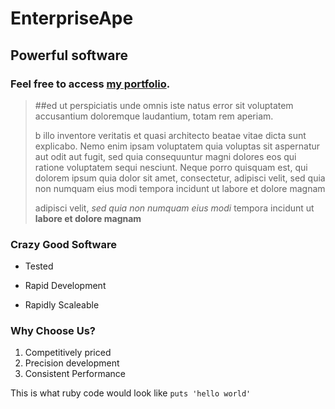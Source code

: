 EnterpriseApe
=============

Powerful software
------------------

### Feel free to access [my portfolio](https://github.com/ChazGreen).

> ##ed ut perspiciatis unde omnis iste natus error sit voluptatem accusantium doloremque laudantium, totam rem aperiam.
>
>
>b illo inventore veritatis et quasi architecto beatae vitae dicta sunt explicabo. Nemo enim ipsam voluptatem quia voluptas sit aspernatur aut odit aut fugit, sed quia consequuntur magni dolores eos qui ratione voluptatem sequi nesciunt. Neque porro quisquam est, qui dolorem ipsum quia dolor sit amet, consectetur, adipisci velit, sed quia non numquam eius modi tempora incidunt ut labore et dolore magnam
>
>adipisci velit, *sed quia non numquam eius modi* tempora incidunt ut **labore et dolore magnam**
>

### Crazy Good Software
+ Tested
- Rapid Development
* Rapidly Scaleable

### Why Choose Us?
1. Competitively priced
2. Precision development
3. Consistent Performance

This is what ruby code would look like
`puts 'hello world'`

